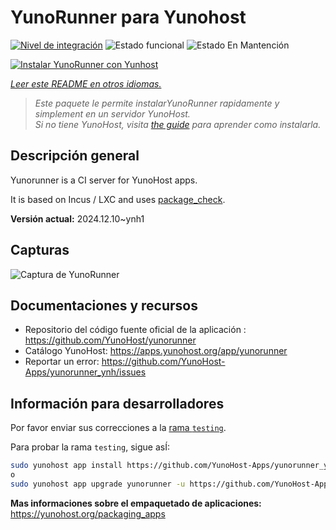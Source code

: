 <!--
Este archivo README esta generado automaticamente<https://github.com/YunoHost/apps/tree/master/tools/readme_generator>
No se debe editar a mano.
-->

# YunoRunner para Yunohost

[![Nivel de integración](https://apps.yunohost.org/badge/integration/yunorunner)](https://ci-apps.yunohost.org/ci/apps/yunorunner/)
![Estado funcional](https://apps.yunohost.org/badge/state/yunorunner)
![Estado En Mantención](https://apps.yunohost.org/badge/maintained/yunorunner)

[![Instalar YunoRunner con Yunhost](https://install-app.yunohost.org/install-with-yunohost.svg)](https://install-app.yunohost.org/?app=yunorunner)

*[Leer este README en otros idiomas.](./ALL_README.md)*

> *Este paquete le permite instalarYunoRunner rapidamente y simplement en un servidor YunoHost.*  
> *Si no tiene YunoHost, visita [the guide](https://yunohost.org/install) para aprender como instalarla.*

## Descripción general

Yunorunner is a CI server for YunoHost apps.

It is based on Incus / LXC and uses [package_check](https://github.com/YunoHost/package_check).


**Versión actual:** 2024.12.10~ynh1

## Capturas

![Captura de YunoRunner](./doc/screenshots/screenshot.png)

## Documentaciones y recursos

- Repositorio del código fuente oficial de la aplicación : <https://github.com/YunoHost/yunorunner>
- Catálogo YunoHost: <https://apps.yunohost.org/app/yunorunner>
- Reportar un error: <https://github.com/YunoHost-Apps/yunorunner_ynh/issues>

## Información para desarrolladores

Por favor enviar sus correcciones a la [rama `testing`](https://github.com/YunoHost-Apps/yunorunner_ynh/tree/testing).

Para probar la rama `testing`, sigue asÍ:

```bash
sudo yunohost app install https://github.com/YunoHost-Apps/yunorunner_ynh/tree/testing --debug
o
sudo yunohost app upgrade yunorunner -u https://github.com/YunoHost-Apps/yunorunner_ynh/tree/testing --debug
```

**Mas informaciones sobre el empaquetado de aplicaciones:** <https://yunohost.org/packaging_apps>
